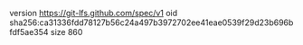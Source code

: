 version https://git-lfs.github.com/spec/v1
oid sha256:ca31336fdd78127b56c24a497b3972702ee41eae0539f29d23b696bfdf5ae354
size 860
